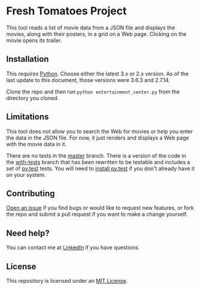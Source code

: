 # Fresh Tomatoes Project
This tool reads a list of movie data from a JSON file and displays
the movies, along with their posters, in a grid on a Web page. Clicking
on the movie opens its trailer.

## Installation
This requires [Python](https://www.python.org/). Choose either the
latest 3.x or 2.x version. As of the last update to this document, those
versions were 3.6.3 and 2.7.14.

Clone the repo and then run `python entertainment_center.py` from the
directory you cloned.

## Limitations
This tool does not allow you to search the Web for movies or help you
enter the data in the JSON file. For now, it just renders and displays
a Web page with the movie data in it.

There are no tests in the
[master](https://github.com/twwilliams/ud036_StarterCode/tree/master)
branch. There is a version of the code in the
[with-tests](https://github.com/twwilliams/ud036_StarterCode/tree/with-tests)
branch that has been rewritten to be testable and includes a set of
[py.test](https://docs.pytest.org/en/latest/) tests. You will need to
[install py.test](https://docs.pytest.org/en/latest/getting-started.html#installation)
if you don't already have it on your system.

## Contributing
[Open an issue](https://github.com/twwilliams/ud036_StarterCode/issues)
if you find bugs or would like to request new features, or fork the
repo and submit a pull request if you want to make a change yourself.

## Need help?
You can contact me at [LinkedIn](https://www.linkedin.com/in/twwilliams/)
if you have questions.

## License
This repository is licensed under an
[MIT License](https://github.com/twwilliams/ud036_StarterCode/blob/master/LICENSE).
